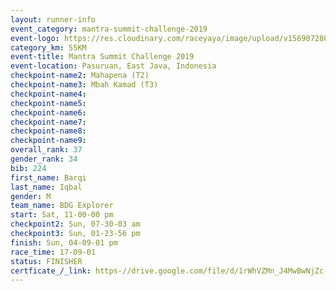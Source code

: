 ```yaml
---
layout: runner-info 
event_category: mantra-summit-challenge-2019 
event-logo: https://res.cloudinary.com/raceyaya/image/upload/v1569072809/logo/mantra-image_segrbx.jpg
category_km: 55KM 
event-title: Mantra Summit Challenge 2019 
event-location: Pasuruan, East Java, Indonesia 
checkpoint-name2: Mahapena (T2) 
checkpoint-name3: Mbah Kamad (T3) 
checkpoint-name4: 
checkpoint-name5: 
checkpoint-name6: 
checkpoint-name7: 
checkpoint-name8: 
checkpoint-name9: 
overall_rank: 37
gender_rank: 34
bib: 224
first_name: Barqi
last_name: Iqbal
gender: M
team_name: BDG Explorer
start: Sat, 11-00-00 pm
checkpoint2: Sun, 07-30-03 am
checkpoint3: Sun, 01-23-56 pm
finish: Sun, 04-09-01 pm
race_time: 17-09-01
status: FINISHER
certficate_/_link: https-//drive.google.com/file/d/1rWhVZMn_J4MwBwNjZc-3qUm-mYxfmqTM/view?usp=sharing
---
```

